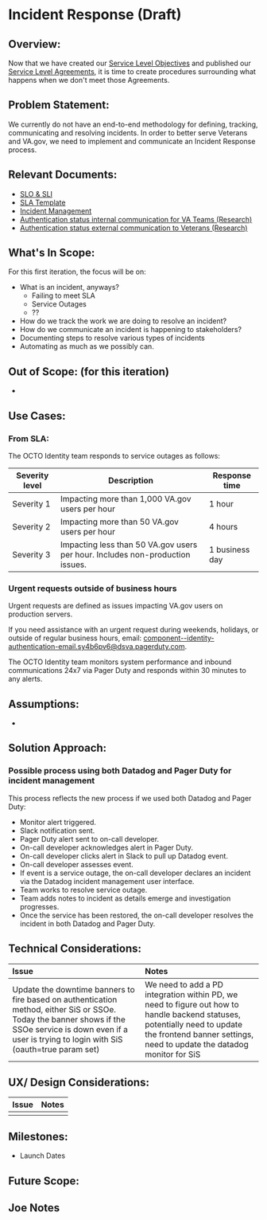 # Incident Response (Draft)

## Overview: 
Now that we have created our [Service Level Objectives](https://github.com/department-of-veterans-affairs/va.gov-team/blob/master/products/identity/Products/Login%20SLO/SLIs_and_SLOs.md) and published our [Service Level Agreements](https://github.com/department-of-veterans-affairs/va.gov-team/blob/master/products/identity/SLA/identity_SLA_template.md), it is time to create procedures surrounding what happens when we don't meet those Agreements.


## Problem Statement: 
We currently do not have an end-to-end methodology for defining, tracking, communicating and resolving incidents. In order to better serve Veterans and VA.gov, we need to implement and communicate an Incident Response process.

## Relevant Documents:
- [SLO & SLI](https://github.com/department-of-veterans-affairs/va.gov-team/blob/master/products/identity/Products/Login%20SLO/SLIs_and_SLOs.md)
- [SLA Template](https://github.com/department-of-veterans-affairs/va.gov-team/blob/master/products/identity/SLA/identity_SLA_template.md)
- [Incident Management](https://github.com/department-of-veterans-affairs/va.gov-team/blob/master/products/identity/SLA/Incident%20Management.md)
- [Authentication status internal communication for VA Teams (Research)](https://docs.google.com/document/d/1-ZN_csS6uuT-c6DymBNe5up_LR4tX6_3ntUNjjn_jrE/edit#heading=h.5c3b2fdqm6qz)
- [Authentication status external communication to Veterans (Research)](https://docs.google.com/document/d/14ekf2-kyqAPJYdjK_CfHaiaV1HuJYJxM8r4tIyx_zqo/edit#heading=h.6nfp8v1e4nb1)

## What's In Scope: 
For this first iteration, the focus will be on:
* What is an incident, anyways?
  * Failing to meet SLA
  * Service Outages
  * ??
* How do we track the work we are doing to resolve an incident?
* How do we communicate an incident is happening to stakeholders?
* Documenting steps to resolve various types of incidents
* Automating as much as we possibly can.
  
## Out of Scope: (for this iteration)
*

## Use Cases:

### From SLA: 
The OCTO Identity team responds to service outages as follows:

| Severity level | Description | Response time |
| --- | --- | --- |
| Severity 1 | Impacting more than 1,000 VA.gov users per hour | 1 hour |
| Severity 2 | Impacting more than 50 VA.gov users per hour | 4 hours |
| Severity 3 | Impacting less than 50 VA.gov users per hour. Includes non-production issues. | 1 business day |

### Urgent requests outside of business hours

Urgent requests are defined as issues impacting VA.gov users on production servers.

If you need assistance with an urgent request during weekends, holidays, or outside of regular business hours, email: [component--identity-authentication-email.sy4b6pv6@dsva.pagerduty.com](mailto:component--identity-authentication-email.sy4b6pv6@dsva.pagerduty.com).

The OCTO Identity team monitors system performance and inbound communications 24x7 via Pager Duty and responds within 30 minutes to any alerts.

## Assumptions:
* 

## Solution Approach: 
### Possible process using both Datadog and Pager Duty for incident management

This process reflects the new process if we used both Datadog and Pager Duty:

- Monitor alert triggered.
- Slack notification sent.
- Pager Duty alert sent to on-call developer.
- On-call developer acknowledges alert in Pager Duty.
- On-call developer clicks alert in Slack to pull up Datadog event.
- On-call developer assesses event.
- If event is a service outage, the on-call developer declares an incident via the Datadog incident management user interface.
- Team works to resolve service outage.
- Team adds notes to incident as details emerge and investigation progresses.
- Once the service has been restored, the on-call developer resolves the incident in both Datadog and Pager Duty.

  
## Technical Considerations:
| Issue         | Notes         | 
| :------------- |:-------------| 
| Update the downtime banners to fire based on authentication method, either SiS or SSOe. Today the banner shows if the SSOe service is down even if a user is trying to login with SiS (oauth=true param set)| We need to add a PD integration within PD, we need to figure out how to handle backend statuses, potentially need to update the frontend banner settings, need to update the datadog monitor for SiS              |

## UX/ Design Considerations:
| Issue         | Notes         | 
| ------------- |:-------------:| 
|  |               |




## Milestones:
* Launch Dates


## Future Scope:

## Joe Notes
